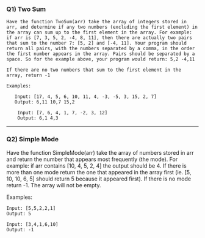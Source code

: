 ### Q1) Two Sum

    Have the function TwoSum(arr) take the array of integers stored in arr, and determine if any two numbers (excluding the first element) in the array can sum up to the first element in the array. For example: if arr is [7, 3, 5, 2, -4, 8, 11], then there are actually two pairs that sum to the number 7: [5, 2] and [-4, 11]. Your program should return all pairs, with the numbers separated by a comma, in the order the first number appears in the array. Pairs should be separated by a space. So for the example above, your program would return: 5,2 -4,11

    If there are no two numbers that sum to the first element in the array, return -1

    Examples:

```
   Input: [17, 4, 5, 6, 10, 11, 4, -3, -5, 3, 15, 2, 7]
   Output: 6,11 10,7 15,2
```

```
    Input: [7, 6, 4, 1, 7, -2, 3, 12]
    Output: 6,1 4,3
```

---

### Q2) Simple Mode

Have the function SimpleMode(arr) take the array of numbers stored in arr and return the number that appears most frequently (the mode). For example: if arr contains [10, 4, 5, 2, 4] the output should be 4. If there is more than one mode return the one that appeared in the array first (ie. [5, 10, 10, 6, 5] should return 5 because it appeared first). If there is no mode return -1. The array will not be empty.

Examples:

```
Input: [5,5,2,2,1]
Output: 5
```

```
Input: [3,4,1,6,10]
Output: -1
```
